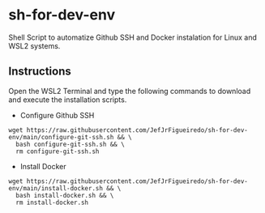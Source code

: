 # sh-for-dev-env

Shell Script to automatize Github SSH and Docker instalation for Linux and WSL2 systems.

## Instructions
Open the WSL2 Terminal and type the following commands to download and execute the installation scripts.
- Configure Github SSH
~~~shell
wget https://raw.githubusercontent.com/JefJrFigueiredo/sh-for-dev-env/main/configure-git-ssh.sh && \
  bash configure-git-ssh.sh && \
  rm configure-git-ssh.sh
~~~
- Install Docker
~~~shell
wget https://raw.githubusercontent.com/JefJrFigueiredo/sh-for-dev-env/main/install-docker.sh && \
  bash install-docker.sh && \
  rm install-docker.sh
~~~
